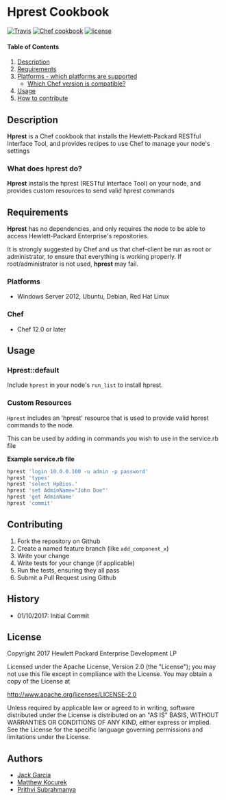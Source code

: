 # Hprest Cookbook

[![Travis](https://img.shields.io/travis/rust-lang/rust.svg)](https://travis-ci.org/HewlettPackard/chef-hprest-cookbook)
[![Chef cookbook](https://img.shields.io/cookbook/v/hprest.svg)](https://supermarket.chef.io/cookbooks/hprest)
[![license](https://img.shields.io/badge/license-Apache%202-blue.svg)](https://github.com/HewlettPackard/chef-hprest-cookbook)

#### Table of Contents
1. [Description](#description)
1. [Requirements](#requirements)
1. [Platforms - which platforms are supported](#platforms)
    * [Which Chef version is compatible?](#chef)
1. [Usage](#usage)
1. [How to contribute](#contributing)

## Description

**Hprest** is a Chef cookbook that installs the Hewlett-Packard RESTful Interface Tool, and provides 
recipes to use Chef to manage your node's settings

### What does hprest do?

**Hprest** installs the hprest (RESTful Interface Tool) on your node, and provides custom resources 
to send valid hprest commands

## Requirements

**Hprest** has no dependencies, and only requires the node to be able to access Hewlett-Packard Enterprise's 
repositories.

It is strongly suggested by Chef and us that chef-client be run as root or administrator, to ensure that everything is working properly. If root/administrator is not used, **hprest** may fail.

### Platforms

- Windows Server 2012, Ubuntu, Debian, Red Hat Linux

### Chef

- Chef 12.0 or later

## Usage

### Hprest::default

Include `hprest` in your node's `run_list` to install hprest.

### Custom Resources

`Hprest` includes an 'hprest' resource that is used to provide valid hprest commands to the node.

This can be used by adding in commands you wish to use in the service.rb file

**Example service.rb file**

```ruby
hprest 'login 10.0.0.100 -u admin -p password'
hprest 'types'
hprest 'select HpBios.'
hprest 'set AdminName="John Doe"'
hprest 'get AdminName'
hprest 'commit'
```

## Contributing

1. Fork the repository on Github
2. Create a named feature branch (like `add_component_x`)
3. Write your change
4. Write tests for your change (if applicable)
5. Run the tests, ensuring they all pass
6. Submit a Pull Request using Github

## History

* 01/10/2017: Initial Commit

## License

Copyright 2017 Hewlett Packard Enterprise Development LP

Licensed under the Apache License, Version 2.0 (the "License");
you may not use this file except in compliance with the License.
You may obtain a copy of the License at

 http://www.apache.org/licenses/LICENSE-2.0

Unless required by applicable law or agreed to in writing, software
distributed under the License is distributed on an "AS IS" BASIS,
WITHOUT WARRANTIES OR CONDITIONS OF ANY KIND, either express or implied.
See the License for the specific language governing permissions and
limitations under the License.

## Authors

* [Jack Garcia](http://github.com/LumbaJack)
* [Matthew Kocurek](http://github.com/Yergidy)
* [Prithvi Subrahmanya](http://github.com/PrithviBS)

